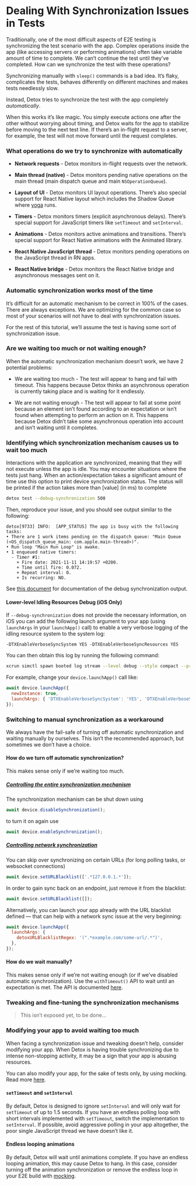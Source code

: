 # Dealing With Synchronization Issues in Tests

<!-- markdownlint-configure-file { "header-increment": 0 } -->

Traditionally, one of the most difficult aspects of E2E testing is synchronizing the test scenario with the app. Complex operations inside the app (like accessing servers or performing animations) often take variable amount of time to complete. We can’t continue the test until they’ve completed. How can we synchronize the test with these operations?

Synchronizing manually with `sleep()` commands is a bad idea. It’s flaky, complicates the tests, behaves differently on different machines and makes tests needlessly slow.

Instead, Detox tries to synchronize the test with the app completely _automatically_.

When this works it’s like magic. You simply execute actions one after the other without worrying about timing, and Detox waits for the app to stabilize before moving to the next test line. If there’s an in-flight request to a server, for example, the test will not move forward until the request completes.

### What operations do we try to synchronize with automatically

- **Network requests** - Detox monitors in-flight requests over the network.

- **Main thread (native)** - Detox monitors pending native operations on the main thread (main dispatch queue and main `NSOperationQueue`).

- **Layout of UI** - Detox monitors UI layout operations. There’s also special support for React Native layout which includes the Shadow Queue where [yoga](https://github.com/facebook/yoga) runs.

- **Timers** - Detox monitors timers (explicit asynchronous delays). There’s special support for JavaScript timers like `setTimeout` and `setInterval`.

- **Animations** - Detox monitors active animations and transitions. There’s special support for React Native animations with the Animated library.

- **React Native JavaScript thread** - Detox monitors pending operations on the JavaScript thread in RN apps.

- **React Native bridge** - Detox monitors the React Native bridge and asynchronous messages sent on it.

### Automatic synchronization works most of the time

It’s difficult for an automatic mechanism to be correct in 100% of the cases. There are always exceptions. We are optimizing for the common case so most of your scenarios will not have to deal with synchronization issues.

For the rest of this tutorial, we’ll assume the test is having some sort of synchronization issue.

### Are we waiting too much or not waiting enough?

When the automatic synchronization mechanism doesn’t work, we have 2 potential problems:

- We are waiting too much - The test will appear to hang and fail with timeout. This happens because Detox thinks an asynchronous operation is currently taking place and is waiting for it endlessly.

- We are not waiting enough - The test will appear to fail at some point because an element isn’t found according to an expectation or isn’t found when attempting to perform an action on it. This happens because Detox didn’t take some asynchronous operation into account and isn’t waiting until it completes.

### Identifying which synchronization mechanism causes us to wait too much

Interactions with the application are synchronized, meaning that they will not execute unless the app is idle. You may encounter situations where the tests just hang.
When an action/expectation takes a significant amount of time use this option to print device synchronization status.
The status will be printed if the action takes more than \[value] (in ms) to complete

```bash
detox test --debug-synchronization 500
```

Then, reproduce your issue, and you should see output similar to the following:

```plain text
detox[9733] INFO:  [APP_STATUS] The app is busy with the following tasks:
• There are 1 work items pending on the dispatch queue: "Main Queue (<OS_dispatch_queue_main: com.apple.main-thread>)".
• Run loop "Main Run Loop" is awake.
• 1 enqueued native timers:
  - Timer #1:
    + Fire date: 2021-11-11 14:19:57 +0200.
    + Time until fire: 0.072.
    + Repeat interval: 0.
    + Is recurring: NO.
```

See [this document](https://github.com/wix/DetoxSync/blob/master/StatusDocumentation.md) for documentation of the debug synchronization output.

#### Lower-level Idling Resources Debug (iOS Only)

If `--debug-synchronization` does not provide the necessary information, on iOS you can add the following launch argument to your app (using `launchArgs` in your `launchApp()` call) to enable a very verbose logging of the idling resource system to the system log:

```plain text
-DTXEnableVerboseSyncSystem YES -DTXEnableVerboseSyncResources YES
```

You can then obtain this log by running the following command:

```bash
xcrun simctl spawn booted log stream --level debug --style compact --predicate "category=='SyncManager'"
```

For example, change your `device.launchApp()` call like:

```js
await device.launchApp({
  newInstance: true,
  launchArgs: { 'DTXEnableVerboseSyncSystem': 'YES', 'DTXEnableVerboseSyncResources': 'YES' }
});
```

### Switching to manual synchronization as a workaround

We always have the fail-safe of turning off automatic synchronization and waiting manually by ourselves. This isn’t the recommended approach, but sometimes we don’t have a choice.

#### How do we turn off automatic synchronization?

This makes sense only if we’re waiting too much.

##### [Controlling the entire synchronization mechanism](../api/device.md#devicedisablesynchronization)

The synchronization mechanism can be shut down using

```js
await device.disableSynchronization();
```

to turn it on again use

```js
await device.enableSynchronization();
```

##### [Controlling network synchronization](../api/device.md#deviceseturlblacklisturls)

You can skip over synchronizing on certain URLs (for long polling tasks, or websocket connections)

```js
await device.setURLBlacklist(['.*127.0.0.1.*']);
```

In order to gain sync back on an endpoint, just remove it from the blacklist:

```js
await device.setURLBlacklist([]);
```

Alternatively, you can launch your app already with the URL blacklist defined — that can help with a network sync issue at the very beginning:

```js
await device.launchApp({
  launchArgs: {
    detoxURLBlacklistRegex: '(".*example.com/some-url/.*")',
  },
});
```

#### How do we wait manually?

This makes sense only if we’re not waiting enough (or if we’ve disabled automatic synchronization). Use the `withTimeout()` API to wait until an expectation is met. The API is documented [here](../api/expect.md#withtimeouttimeout).

### Tweaking and fine-tuning the synchronization mechanisms

> This isn’t exposed yet, to be done...

### Modifying your app to avoid waiting too much

When facing a synchronization issue and tweaking doesn’t help, consider modifying your app. When Detox is having trouble synchronizing due to intense non-stopping activity, it may be a sign that your app is abusing resources.

You can also modify your app, for the sake of tests only, by using mocking. Read more [here](../guide/mocking.md).

#### `setTimeout` and `setInterval`

By default, Detox is designed to ignore `setInterval` and will only wait for `setTimeout` of up to 1.5 seconds. If you have an endless polling loop with short intervals implemented with `setTimeout`, switch the implementation to `setInterval`. If possible, avoid aggressive polling in your app altogether, the poor single JavaScript thread we have doesn’t like it.

#### Endless looping animations

By default, Detox will wait until animations complete. If you have an endless looping animation, this may cause Detox to hang. In this case, consider turning off the animation synchronization or remove the endless loop in your E2E build with [mocking](../guide/mocking.md).
